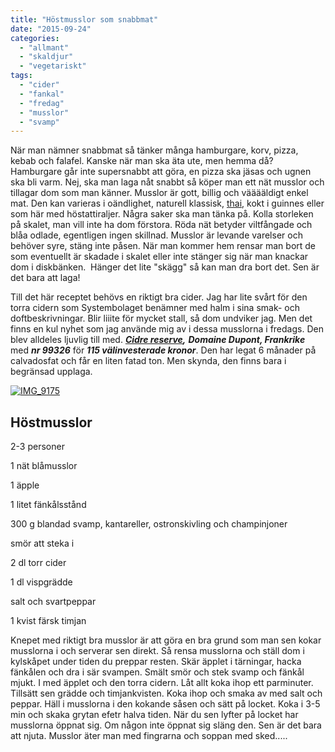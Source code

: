 ```yaml
---
title: "Höstmusslor som snabbmat"
date: "2015-09-24"
categories: 
  - "allmant"
  - "skaldjur"
  - "vegetariskt"
tags: 
  - "cider"
  - "fankal"
  - "fredag"
  - "musslor"
  - "svamp"
---
```


När man nämner snabbmat så tänker många hamburgare, korv, pizza, kebab och falafel. Kanske när man ska äta ute, men hemma då? Hamburgare går inte supersnabbt att göra, en pizza ska jäsas och ugnen ska bli varm. Nej, ska man laga nåt snabbt så köper man ett nät musslor och tillagar dom som man känner. Musslor är gott, billig och vääääldigt enkel mat. Den kan varieras i oändlighet, naturell klassisk, [thai](http://import.local/2015/01/24/fredagsmys-med-thaimusslor/), kokt i guinnes eller som här med höstattiraljer. Några saker ska man tänka på. Kolla storleken på skalet, man vill inte ha dom förstora. Röda nät betyder viltfångade och blåa odlade, egentligen ingen skillnad. Musslor är levande varelser och behöver syre, stäng inte påsen. När man kommer hem rensar man bort de som eventuellt är skadade i skalet eller inte stänger sig när man knackar dom i diskbänken.  Hänger det lite "skägg" så kan man dra bort det. Sen är det bara att laga!

Till det här receptet behövs en riktigt bra cider. Jag har lite svårt för den torra cidern som Systembolaget benämner med halm i sina smak- och doftbeskrivningar. Blir liiite för mycket stall, så dom undviker jag. Men det finns en kul nyhet som jag använde mig av i dessa musslorna i fredags. Den blev alldeles ljuvlig till med. _**[Cidre reserve](http://www.systembolaget.se/dryck/cider-och-blanddrycker/cidre-reserve-9932601),** **Domaine Dupont, Frankrike**_ med _**nr 99326**_ för _**115 välinvesterade kronor**_. Den har legat 6 månader på calvadosfat och får en liten fatad ton. Men skynda, den finns bara i begränsad upplaga.

[![IMG_9175](/static/img/IMG_9175-1020x1020.jpg)](http://import.local/wp-content/uploads/2015/09/IMG_9175.jpg)

## Höstmusslor

2-3 personer

1 nät blåmusslor

1 äpple

1 litet fänkålsstånd

300 g blandad svamp, kantareller, ostronskivling och champinjoner

smör att steka i

2 dl torr cider

1 dl vispgrädde

salt och svartpeppar

1 kvist färsk timjan

Knepet med riktigt bra musslor är att göra en bra grund som man sen kokar musslorna i och serverar sen direkt. Så rensa musslorna och ställ dom i kylskåpet under tiden du preppar resten. Skär äpplet i tärningar, hacka fänkålen och dra i sär svampen. Smält smör och stek svamp och fänkål mjukt. I med äpplet och den torra cidern. Låt allt koka ihop ett parminuter. Tillsätt sen grädde och timjankvisten. Koka ihop och smaka av med salt och peppar. Häll i musslorna i den kokande såsen och sätt på locket. Koka i 3-5 min och skaka grytan efetr halva tiden. När du sen lyfter på locket har musslorna öppnat sig. Om någon inte öppnat sig släng den. Sen är det bara att njuta. Musslor äter man med fingrarna och soppan med sked.....
